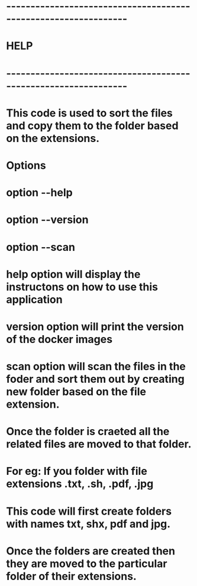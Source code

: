 # ---------------------------------------------------------------
#                               HELP                             
# ---------------------------------------------------------------
# This code is used to sort the files and copy them to the folder based on the extensions.
# Options
# option --help
# option --version
# option --scan
# help option will display the instructons on how to use this application
# version option will print the version of the docker images
# scan option will scan the files in the foder and sort them out by creating new folder based on the file extension.
# Once the folder is craeted all the related files are moved to that folder.
# For eg: If you folder with file extensions .txt, .sh, .pdf, .jpg 
# This code will first create folders with names txt, shx, pdf and jpg.
# Once the folders are created then they are moved to the particular folder of their extensions.
